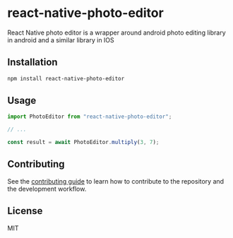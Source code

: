 # react-native-photo-editor

React Native photo editor is a wrapper around android photo editing library in android and a similar library in IOS

## Installation

```sh
npm install react-native-photo-editor
```

## Usage

```js
import PhotoEditor from "react-native-photo-editor";

// ...

const result = await PhotoEditor.multiply(3, 7);
```

## Contributing

See the [contributing guide](CONTRIBUTING.md) to learn how to contribute to the repository and the development workflow.

## License

MIT
